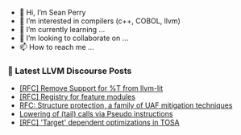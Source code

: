 - 👋 Hi, I’m Sean Perry
- 👀 I’m interested in compilers (c++, COBOL, llvm)
- 🌱 I’m currently learning ...
- 💞️ I’m looking to collaborate on ...
- 📫 How to reach me ...

<!---
s66perry/s66perry is a ✨ special ✨ repository because its `README.md` (this file) appears on your GitHub profile.
You can click the Preview link to take a look at your changes.
--->
### 📕 Latest LLVM Discourse Posts

<!-- DISCOURSE-LLVM:START -->
- [[RFC] Remove Support for %T from llvm-lit](https://discourse.llvm.org/t/rfc-remove-support-for-t-from-llvm-lit/87726#post_2)
- [[RFC] Registry for feature modules](https://discourse.llvm.org/t/rfc-registry-for-feature-modules/87733#post_1)
- [RFC: Structure protection, a family of UAF mitigation techniques](https://discourse.llvm.org/t/rfc-structure-protection-a-family-of-uaf-mitigation-techniques/85555#post_20)
- [Lowering of &lpar;tail&rpar; calls via Pseudo instructions](https://discourse.llvm.org/t/lowering-of-tail-calls-via-pseudo-instructions/87724#post_4)
- [[RFC] &#39;Target&#39; dependent optimizations in TOSA](https://discourse.llvm.org/t/rfc-target-dependent-optimizations-in-tosa/87712#post_3)
<!-- DISCOURSE-LLVM:END -->
